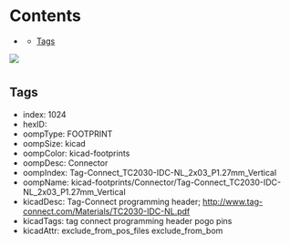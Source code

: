 



Contents
========

* [](#)
	* [Tags](#tags)
  
![][im]
# 

## Tags

- index: 1024
- hexID: 
- oompType: FOOTPRINT
- oompSize: kicad
- oompColor: kicad-footprints
- oompDesc: Connector
- oompIndex: Tag-Connect_TC2030-IDC-NL_2x03_P1.27mm_Vertical
- oompName: kicad-footprints/Connector/Tag-Connect_TC2030-IDC-NL_2x03_P1.27mm_Vertical
- kicadDesc: Tag-Connect programming header; http://www.tag-connect.com/Materials/TC2030-IDC-NL.pdf
- kicadTags: tag connect programming header pogo pins
- kicadAttr: exclude_from_pos_files exclude_from_bom



[im]: image.png
